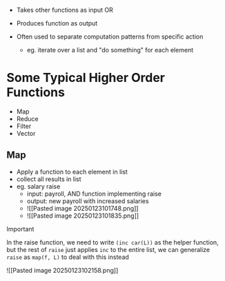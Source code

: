 - Takes other functions as input OR
- Produces function as output

- Often used to separate computation patterns from specific action
	- eg. iterate over a list and "do something" for each element

# Some Typical Higher Order Functions
- Map
- Reduce
- Filter
- Vector
## Map
- Apply a function to each element in list
- collect all results in list
- eg. salary raise
	- input: payroll, AND function implementing raise
	- output: new payroll with increased salaries 
	- ![[Pasted image 20250123101748.png]]
	- ![[Pasted image 20250123101835.png]]
> [!important]
> In the raise function, we need to write `(inc car(L))` as the helper function, but the rest of `raise` just applies `inc` to the entire list, we can generalize `raise` as `map(f, L)` to deal with this instead

![[Pasted image 20250123102158.png]]
